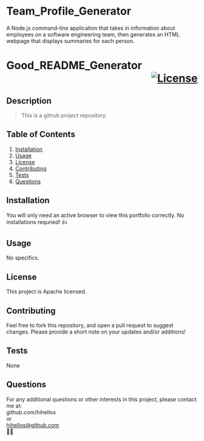 # Team_Profile_Generator

A Node.js command-line application that takes in information about employees on a software engineering team, then generates an HTML webpage that displays summaries for each person.

# Good_README_Generator <div align="right">[![License](https://img.shields.io/badge/License-Apache%202.0-blue.svg)](https://opensource.org/licenses/Apache-2.0)</div>

## Description

> This is a github project repository.

## Table of Contents

1. [Installation](#install)
2. [Usage](#usage)
3. [License](#license)
4. [Contributing](#contributing)
5. [Tests](#tests)
6. [Questions](#questions)

## Installation <a name="install"></a>

You will only need an active browser to view this portfolio correctly. No installations requried! :+1:

## Usage <a name="usage"></a>

No specifics.

## License <a name="license"></a>

This project is Apache licensed.

## Contributing <a name="contributing"></a>

Feel free to fork this repository, and open a pull request to suggest changes. Please provide a short note on your updates and/or additions!

## Tests <a name="tests"></a>

None

## Questions <a name="questions"></a>

For any additional questions or other interests in this project, please contact me at:  
 github.com/hihellos  
 or  
 hihellos@github.com  
 :woman_technologist:
